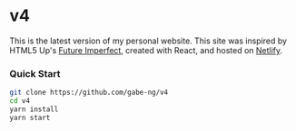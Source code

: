 # v4

This is the latest version of my personal website. This site was inspired by HTML5 Up's [Future Imperfect](https://html5up.net/future-imperfect), created with React, and hosted on [Netlify](https://www.netlify.com/).

### Quick Start
```bash
git clone https://github.com/gabe-ng/v4
cd v4
yarn install
yarn start
```


